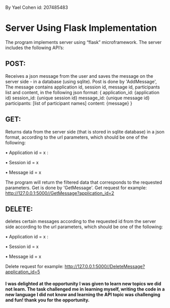By Yael Cohen
id: 207485483‏

# Server Using Flask Implementation

The program implements server using “flask” microframework.
The server includes the following API’s:

## POST:
Receives a json message from the user and saves the message on the server side - in a database (using sqlite). Post is done by 'AddMessage', The message contains application id, session id, message id, participants list and content, in the following json format: 
{
        application_id: {application id}
        session_id: {unique session id}
        message_id: {unique message id}
        participants: [list of participant names]
        content: {message}
} 
## GET:
Returns data from the server side (that is stored in sqlite database) in a json format, according to the url parameters, which should be one of the following: 

•	Application id = x : 

•	Session id = x

•	Message id = x

The program will return the filtered data that corresponds to the requested parameters. Get is done by 'GetMessage'.
Get request for example: http://127.0.0.1:5000//GetMessage?application_id=2

## DELETE:
deletes certain messages according to the requested id from the server side according to the url parameters, which should be one of the following: 

•	Application id = x : 

•	Session id = x

•	Message id = x

Delete request for example: http://127.0.0.1:5000//DeleteMessage?application_id=5

#### I was delighted at the opportunity I was given to learn new topics we did not learn. The task challenged me in learning myself, writing the code in a new language I did not know and learning the API topic was challenging and fun! thank you for the opportunity.

